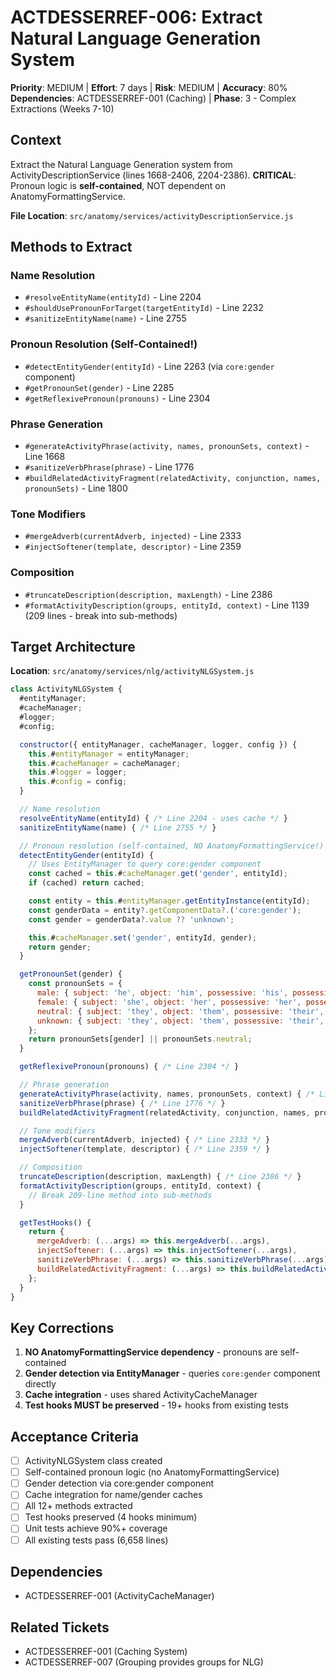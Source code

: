 # ACTDESSERREF-006: Extract Natural Language Generation System

**Priority**: MEDIUM | **Effort**: 7 days | **Risk**: MEDIUM | **Accuracy**: 80%
**Dependencies**: ACTDESSERREF-001 (Caching) | **Phase**: 3 - Complex Extractions (Weeks 7-10)

## Context

Extract the Natural Language Generation system from ActivityDescriptionService (lines 1668-2406, 2204-2386). **CRITICAL**: Pronoun logic is **self-contained**, NOT dependent on AnatomyFormattingService.

**File Location**: `src/anatomy/services/activityDescriptionService.js`

## Methods to Extract

### Name Resolution
- `#resolveEntityName(entityId)` - Line 2204
- `#shouldUsePronounForTarget(targetEntityId)` - Line 2232
- `#sanitizeEntityName(name)` - Line 2755

### Pronoun Resolution (Self-Contained!)
- `#detectEntityGender(entityId)` - Line 2263 (via `core:gender` component)
- `#getPronounSet(gender)` - Line 2285
- `#getReflexivePronoun(pronouns)` - Line 2304

### Phrase Generation
- `#generateActivityPhrase(activity, names, pronounSets, context)` - Line 1668
- `#sanitizeVerbPhrase(phrase)` - Line 1776
- `#buildRelatedActivityFragment(relatedActivity, conjunction, names, pronounSets)` - Line 1800

### Tone Modifiers
- `#mergeAdverb(currentAdverb, injected)` - Line 2333
- `#injectSoftener(template, descriptor)` - Line 2359

### Composition
- `#truncateDescription(description, maxLength)` - Line 2386
- `#formatActivityDescription(groups, entityId, context)` - Line 1139 (209 lines - break into sub-methods)

## Target Architecture

**Location**: `src/anatomy/services/nlg/activityNLGSystem.js`

```javascript
class ActivityNLGSystem {
  #entityManager;
  #cacheManager;
  #logger;
  #config;

  constructor({ entityManager, cacheManager, logger, config }) {
    this.#entityManager = entityManager;
    this.#cacheManager = cacheManager;
    this.#logger = logger;
    this.#config = config;
  }

  // Name resolution
  resolveEntityName(entityId) { /* Line 2204 - uses cache */ }
  sanitizeEntityName(name) { /* Line 2755 */ }

  // Pronoun resolution (self-contained, NO AnatomyFormattingService!)
  detectEntityGender(entityId) {
    // Uses EntityManager to query core:gender component
    const cached = this.#cacheManager.get('gender', entityId);
    if (cached) return cached;

    const entity = this.#entityManager.getEntityInstance(entityId);
    const genderData = entity?.getComponentData?.('core:gender');
    const gender = genderData?.value ?? 'unknown';

    this.#cacheManager.set('gender', entityId, gender);
    return gender;
  }

  getPronounSet(gender) {
    const pronounSets = {
      male: { subject: 'he', object: 'him', possessive: 'his', possessivePronoun: 'his' },
      female: { subject: 'she', object: 'her', possessive: 'her', possessivePronoun: 'hers' },
      neutral: { subject: 'they', object: 'them', possessive: 'their', possessivePronoun: 'theirs' },
      unknown: { subject: 'they', object: 'them', possessive: 'their', possessivePronoun: 'theirs' },
    };
    return pronounSets[gender] || pronounSets.neutral;
  }

  getReflexivePronoun(pronouns) { /* Line 2304 */ }

  // Phrase generation
  generateActivityPhrase(activity, names, pronounSets, context) { /* Line 1668 */ }
  sanitizeVerbPhrase(phrase) { /* Line 1776 */ }
  buildRelatedActivityFragment(relatedActivity, conjunction, names, pronounSets) { /* Line 1800 */ }

  // Tone modifiers
  mergeAdverb(currentAdverb, injected) { /* Line 2333 */ }
  injectSoftener(template, descriptor) { /* Line 2359 */ }

  // Composition
  truncateDescription(description, maxLength) { /* Line 2386 */ }
  formatActivityDescription(groups, entityId, context) {
    // Break 209-line method into sub-methods
  }

  getTestHooks() {
    return {
      mergeAdverb: (...args) => this.mergeAdverb(...args),
      injectSoftener: (...args) => this.injectSoftener(...args),
      sanitizeVerbPhrase: (...args) => this.sanitizeVerbPhrase(...args),
      buildRelatedActivityFragment: (...args) => this.buildRelatedActivityFragment(...args),
    };
  }
}
```

## Key Corrections

1. **NO AnatomyFormattingService dependency** - pronouns are self-contained
2. **Gender detection via EntityManager** - queries `core:gender` component directly
3. **Cache integration** - uses shared ActivityCacheManager
4. **Test hooks MUST be preserved** - 19+ hooks from existing tests

## Acceptance Criteria

- [ ] ActivityNLGSystem class created
- [ ] Self-contained pronoun logic (no AnatomyFormattingService)
- [ ] Gender detection via core:gender component
- [ ] Cache integration for name/gender caches
- [ ] All 12+ methods extracted
- [ ] Test hooks preserved (4 hooks minimum)
- [ ] Unit tests achieve 90%+ coverage
- [ ] All existing tests pass (6,658 lines)

## Dependencies

- ACTDESSERREF-001 (ActivityCacheManager)

## Related Tickets

- ACTDESSERREF-001 (Caching System)
- ACTDESSERREF-007 (Grouping provides groups for NLG)
